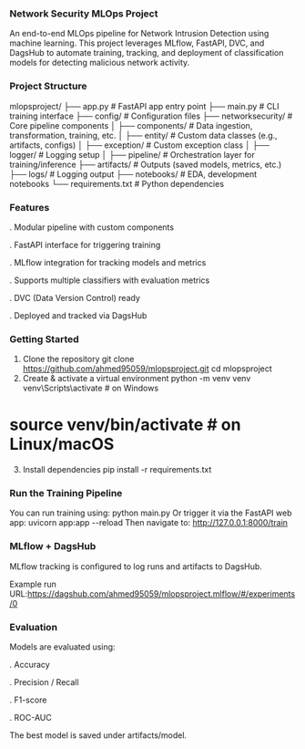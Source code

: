 ### Network Security MLOps Project
An end-to-end MLOps pipeline for Network Intrusion Detection using machine learning. This project leverages MLflow, FastAPI, DVC, and DagsHub to automate training, tracking, and deployment of classification models for detecting malicious network activity.
### Project Structure
mlopsproject/
├── app.py                          # FastAPI app entry point
├── main.py                         # CLI training interface
├── config/                         # Configuration files
├── networksecurity/               # Core pipeline components
│   ├── components/                 # Data ingestion, transformation, training, etc.
│   ├── entity/                     # Custom data classes (e.g., artifacts, configs)
│   ├── exception/                  # Custom exception class
│   ├── logger/                     # Logging setup
│   ├── pipeline/                   # Orchestration layer for training/inference
├── artifacts/                      # Outputs (saved models, metrics, etc.)
├── logs/                           # Logging output
├── notebooks/                      # EDA, development notebooks
└── requirements.txt                # Python dependencies
### Features 
. Modular pipeline with custom components

. FastAPI interface for triggering training

. MLflow integration for tracking models and metrics

. Supports multiple classifiers with evaluation metrics

. DVC (Data Version Control) ready

. Deployed and tracked via DagsHub
### Getting Started
1. Clone the repository
git clone https://github.com/ahmed95059/mlopsproject.git
cd mlopsproject
2. Create & activate a virtual environment
python -m venv venv
venv\Scripts\activate     # on Windows
# source venv/bin/activate # on Linux/macOS
3. Install dependencies
pip install -r requirements.txt
### Run the Training Pipeline
You can run training using:
    python main.py
Or trigger it via the FastAPI web app:
    uvicorn app:app --reload
Then navigate to: http://127.0.0.1:8000/train
### MLflow + DagsHub
MLflow tracking is configured to log runs and artifacts to DagsHub.

Example run URL:https://dagshub.com/ahmed95059/mlopsproject.mlflow/#/experiments/0
### Evaluation
Models are evaluated using:

. Accuracy

. Precision / Recall

. F1-score

. ROC-AUC

The best model is saved under artifacts/model.